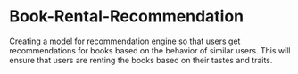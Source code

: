 # Book-Rental-Recommendation
Creating a model for recommendation engine so that users get recommendations for books based on the behavior of similar users. This will ensure that users are renting the books based on their tastes and traits.
